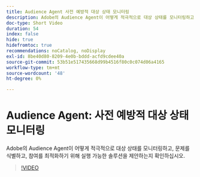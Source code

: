 ```yaml
---
title: Audience Agent 사전 예방적 대상 상태 모니터링
description: Adobe의 Audience Agent이 어떻게 적극적으로 대상 상태를 모니터링하고, 문제를 식별하고, 참여를 최적화하기 위해 실행 가능한 솔루션을 제안하는지 확인하십시오.
doc-type: Short Video
duration: 54
index: false
hide: true
hidefromtoc: true
recommendations: noCatalog, noDisplay
exl-id: 8be40d80-8209-4e0b-bddd-acfd9cdee40a
source-git-commit: 53b51e517435668d99b4516f80c0c074d06a4165
workflow-type: tm+mt
source-wordcount: '48'
ht-degree: 0%

---
```


# Audience Agent: 사전 예방적 대상 상태 모니터링

Adobe의 Audience Agent이 어떻게 적극적으로 대상 상태를 모니터링하고, 문제를 식별하고, 참여를 최적화하기 위해 실행 가능한 솔루션을 제안하는지 확인하십시오.

<!-- 65_S653_3442539_53_audience-agent-proactive-audience-health-monitoring -->
>[!VIDEO](https://video.tv.adobe.com/v/3458184/?learn=on&enablevpops=true)
